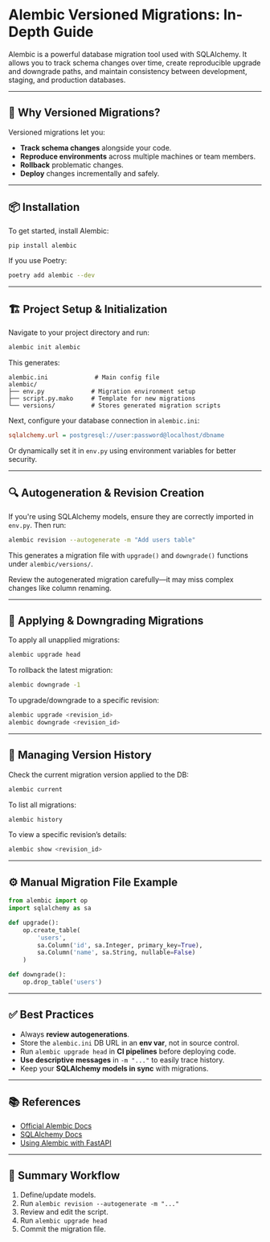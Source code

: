 # Alembic Versioned Migrations: In-Depth Guide

Alembic is a powerful database migration tool used with SQLAlchemy. It allows you to track schema changes over time, create reproducible upgrade and downgrade paths, and maintain consistency between development, staging, and production databases.

---

## 🚀 Why Versioned Migrations?

Versioned migrations let you:

- **Track schema changes** alongside your code.
- **Reproduce environments** across multiple machines or team members.
- **Rollback** problematic changes.
- **Deploy** changes incrementally and safely.

---

## 📦 Installation

To get started, install Alembic:

```bash
pip install alembic
```

If you use Poetry:

```bash
poetry add alembic --dev
```

---

## 🏗️ Project Setup & Initialization

Navigate to your project directory and run:

```bash
alembic init alembic
```

This generates:

```
alembic.ini             # Main config file
alembic/
├── env.py             # Migration environment setup
├── script.py.mako     # Template for new migrations
└── versions/          # Stores generated migration scripts
```

Next, configure your database connection in `alembic.ini`:

```ini
sqlalchemy.url = postgresql://user:password@localhost/dbname
```

Or dynamically set it in `env.py` using environment variables for better security.

---

## 🔍 Autogeneration & Revision Creation

If you're using SQLAlchemy models, ensure they are correctly imported in `env.py`. Then run:

```bash
alembic revision --autogenerate -m "Add users table"
```

This generates a migration file with `upgrade()` and `downgrade()` functions under `alembic/versions/`.

Review the autogenerated migration carefully—it may miss complex changes like column renaming.

---

## 💾 Applying & Downgrading Migrations

To apply all unapplied migrations:

```bash
alembic upgrade head
```

To rollback the latest migration:

```bash
alembic downgrade -1
```

To upgrade/downgrade to a specific revision:

```bash
alembic upgrade <revision_id>
alembic downgrade <revision_id>
```

---

## 🔗 Managing Version History

Check the current migration version applied to the DB:

```bash
alembic current
```

To list all migrations:

```bash
alembic history
```

To view a specific revision’s details:

```bash
alembic show <revision_id>
```

---

## ⚙️ Manual Migration File Example

```python
from alembic import op
import sqlalchemy as sa

def upgrade():
    op.create_table(
        'users',
        sa.Column('id', sa.Integer, primary_key=True),
        sa.Column('name', sa.String, nullable=False)
    )

def downgrade():
    op.drop_table('users')
```

---

## ✅ Best Practices

- Always **review autogenerations**.
- Store the `alembic.ini` DB URL in an **env var**, not in source control.
- Run `alembic upgrade head` in **CI pipelines** before deploying code.
- **Use descriptive messages** in `-m "..."` to easily trace history.
- Keep your **SQLAlchemy models in sync** with migrations.

---

## 📚 References

- [Official Alembic Docs](https://alembic.sqlalchemy.org/)
- [SQLAlchemy Docs](https://docs.sqlalchemy.org/)
- [Using Alembic with FastAPI](https://fastapi.tiangolo.com/tutorial/sql-databases/#alembic-migrations)

---

## 🔄 Summary Workflow

1. Define/update models.
2. Run `alembic revision --autogenerate -m "..."`
3. Review and edit the script.
4. Run `alembic upgrade head`
5. Commit the migration file.
